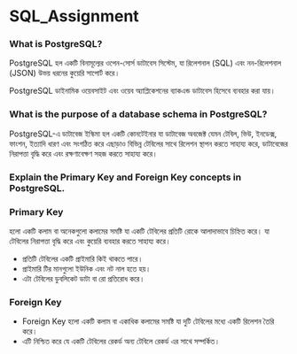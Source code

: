 
# SQL_Assignment


### What is PostgreSQL?
PostgreSQL হল একটি বিনামূল্যের ওপেন-সোর্স ডাটাবেস সিস্টেম, যা রিলেশনাল (SQL) এবং নন-রিলেশনাল (JSON) উভয় ধরনের কুয়েরি সাপোর্ট করে।

PostgreSQL ডাইনামিক ওয়েবসাইট এবং ওয়েব অ্যাপ্লিকেশনের ব্যাকএন্ড ডাটাবেস হিসেবে ব্যবহার করা যায়।

### What is the purpose of a database schema in PostgreSQL?

PostgreSQL-এ ডাটাবেজ ইস্কিমা হল একটি কোনটেইনার যা ডাটাবেজ অবজেক্ট যেমন টেবিল, ভিউ, ইনডেক্স, ফাংশন, ইত্যাদি ধারণ এবং সংগঠিত করে এছাড়াও বিভিন্ন টেবিলের সাথে রিলেশন স্থাপন করতে সাহায্য করে, ডাটাবেজের নিরাপত্তা বৃদ্ধি করে এবং রক্ষণাবেক্ষণ সহজ করতে সাহায্য করে।

### Explain the Primary Key and Foreign Key concepts in PostgreSQL.
### Primary Key 
হলো একটি কলাম বা অনেকগুলো কলামের সমষ্টি যা একটি টেবিলের প্রতিটি রোকে আলাদাভাবে চিহ্নিত করে।
যা টেবিলের নিরাপত্তা বৃদ্ধি করে এবং কুয়েরি ব্যবহার করতে সাহায্য করে।

- প্রতিটি টেবিলের একটি প্রাইমারি কিই থাকতে পারে।
- প্রাইমারি টির মানগুলো ইউনিক এবং নট নাল হতে হয়। 
- এটা টেবিলের ডুবলিকেট ডাটা বা রো প্রতিরোধ করে।

### Foreign Key
- Foreign Key হলো একটি কলাম বা একাধিক কলামের সমষ্টি যা দুটি টেবিলের মধ্যে একটি রিলেশন তৈরি করে।
- এটি নিশ্চিত করে যে একটি টেবিলের রেকর্ড অন্য টেবিলে রেকর্ড এর সাথে সম্পর্কিত।
